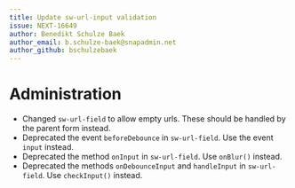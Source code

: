 ```yaml
---
title: Update sw-url-input validation
issue: NEXT-16649
author: Benedikt Schulze Baek
author_email: b.schulze-baek@snapadmin.net
author_github: bschulzebaek
---
```

# Administration
* Changed `sw-url-field` to allow empty urls. These should be handled by the parent form instead.
* Deprecated the event `beforeDebounce` in `sw-url-field`. Use the event `input` instead.
* Deprecated the method `onInput` in `sw-url-field`. Use `onBlur()` instead.
* Deprecated the methods `onDebounceInput` and `handleInput` in `sw-url-field`. Use `checkInput()` instead.
